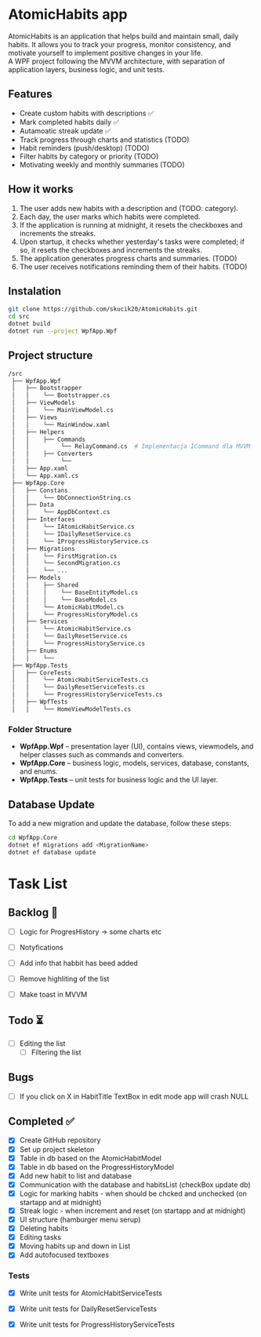 ﻿# AtomicHabits app

AtomicHabits is an application that helps build and maintain small, daily habits. It allows you to track your progress, monitor consistency, and motivate yourself to implement positive changes in your life.  
A WPF project following the MVVM architecture, with separation of application layers, business logic, and unit tests.

## Features

- Create custom habits with descriptions ✅
- Mark completed habits daily ✅
- Autamoatic streak update ✅
- Track progress through charts and statistics (TODO)
- Habit reminders (push/desktop) (TODO)
- Filter habits by category or priority (TODO)
- Motivating weekly and monthly summaries (TODO)

## How it works

1. The user adds new habits with a description and (TODO: category).
2. Each day, the user marks which habits were completed. 
3. If the application is running at midnight, it resets the checkboxes and increments the streaks.
4. Upon startup, it checks whether yesterday's tasks were completed; if so, it resets the checkboxes and increments the streaks.
5. The application generates progress charts and summaries. (TODO)
6. The user receives notifications reminding them of their habits. (TODO)

## Instalation

```bash
git clone https://github.com/skucik20/AtomicHabits.git
cd src
dotnet build
dotnet run --project WpfApp.Wpf
```

## Project structure

```bash
/src
 ├── WpfApp.Wpf
 │   ├── Bootstrapper
 │   │    └── Bootstrapper.cs
 │   ├── ViewModels
 │   │    └── MainViewModel.cs
 │   ├── Views
 │   │    └── MainWindow.xaml
 │   ├── Helpers
 │   │    ├── Commands
 │   │		   └── RelayCommand.cs  # Implementacja ICommand dla MVVM
 │   │    ├── Converters
 │   │		   └── 
 │   ├── App.xaml
 │   └── App.xaml.cs
 ├── WpfApp.Core
 │   ├── Constans
 │   │    └── DbConnectionString.cs
 │   ├── Data
 │   │    └── AppDbContext.cs
 │   ├── Interfaces
 │   │    └── IAtomicHabitService.cs
 │   │    └── IDailyResetService.cs
 │   │    └── IProgressHistoryService.cs
 │   ├── Migrations
 │   │    └── FirstMigration.cs
 │   │    └── SecondMigration.cs
 │   │    └── ...
 │   ├── Models
 │   │    ├── Shared
 │   │    │    └── BaseEntityModel.cs
 │   │    │    └── BaseModel.cs
 │   │    └── AtomicHabitModel.cs
 │   │    └── ProgressHistoryModel.cs
 │   ├── Services
 │   │    └── AtomicHabitService.cs
 │   │    └── DailyResetService.cs
 │   │    └── ProgressHistoryService.cs
 │   ├── Enums
 │   │    └── 
 ├── WpfApp.Tests
 │   ├── CoreTests
 │   │    └── AtomicHabitServiceTests.cs
 │   │    └── DailyResetServiceTests.cs
 │   │    └── ProgressHistoryServiceTests.cs
 │   ├── WpfTests
 │   │    └── HomeViewModelTests.cs
```

### Folder Structure

- **WpfApp.Wpf** – presentation layer (UI), contains views, viewmodels, and helper classes such as commands and converters.
- **WpfApp.Core** – business logic, models, services, database, constants, and enums.
- **WpfApp.Tests** – unit tests for business logic and the UI layer.

## Database Update

To add a new migration and update the database, follow these steps:

```bash
cd WpfApp.Core
dotnet ef migrations add <MigrationName>
dotnet ef database update
```

# Task List

## Backlog 📌

- [ ] Logic for ProgresHistory -> some charts etc
- [ ] Notyfications
- [ ] Add info that habbit has beed added

- [ ] Remove highliting of the list
- [ ] Make toast in MVVM

## Todo ⏳
- [ ] Editing the list
    - [ ] Filtering the list

## Bugs

- [ ] If you click on X in HabitTitle TextBox in edit mode app will crash NULL

## Completed ✅ 
- [x] Create GitHub repository
- [x] Set up project skeleton
- [x] Table in db based on the AtomicHabitModel
- [x] Table in db based on the ProgressHistoryModel
- [x] Add new habit to list and database
- [x] Communication with the database and habitsList (checkBox update db)
- [x] Logic for marking habits - when should be chcked and unchecked (on startapp and at midnight)
- [x] Streak logic - when increment and reset (on startapp and at midnight)
- [x] UI structure (hamburger menu serup)
- [x] Deleting habits 
- [x] Editing tasks
- [x] Moving habits up and down in List
- [x] Add autofocused textboxes

### Tests
- [x] Write unit tests for AtomicHabitServiceTests
- [x] Write unit tests for DailyResetServiceTests
- [x] Write unit tests for ProgressHistoryServiceTests

